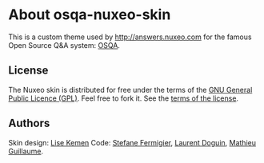 About osqa-nuxeo-skin 
======================

This is a custom theme used by http://answers.nuxeo.com for the famous Open Source Q&A system: [OSQA](http://www.osqa.net/).

License
--------

The Nuxeo skin is distributed for free under the terms of the [ GNU General Public Licence (GPL)](http://www.gnu.org/licenses/gpl.html).
Feel free to fork it.
See the [terms of the license](http://www.gnu.org/licenses/gpl.html).

Authors
--------

Skin design: [Lise Kemen](https://github.com/lkemen)
Code: [Stefane Fermigier](https://github.com/sfermigier), [Laurent Doguin](https://github.com/ldoguin), [Mathieu Guillaume](https://github.com/mguillaume).
